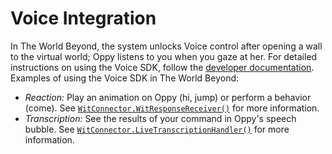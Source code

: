 # Voice Integration

In The World Beyond, the system unlocks Voice control after opening a wall to the virtual world; Oppy listens to you when you gaze at her. For detailed instructions on using the Voice SDK, follow the [developer documentation](https://developers.meta.com/horizon/documentation/unity/voice-sdk-overview/). Examples of using the Voice SDK in The World Beyond:

* *Reaction:* Play an animation on Oppy (hi, jump) or perform a behavior (come). See [`WitConnector.WitResponseReceiver()`](../Assets/TheWorldBeyond/Scripts/Wit/WitConnector.cs#L165) for more information.
* *Transcription:* See the results of your command in Oppy's speech bubble. See [`WitConnector.LiveTranscriptionHandler()`](../Assets/TheWorldBeyond/Scripts/Wit/WitConnector.cs#L187) for more information.
